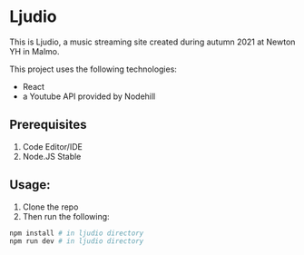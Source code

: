 # Ljudio

This is Ljudio, a music streaming site created during autumn 2021 at Newton YH in Malmo.

This project uses the following technologies:
- React
- a Youtube API provided by Nodehill

## Prerequisites
1. Code Editor/IDE
2. Node.JS Stable

## Usage:
1. Clone the repo
2. Then run the following:

```bash
npm install # in ljudio directory
npm run dev # in ljudio directory
```
